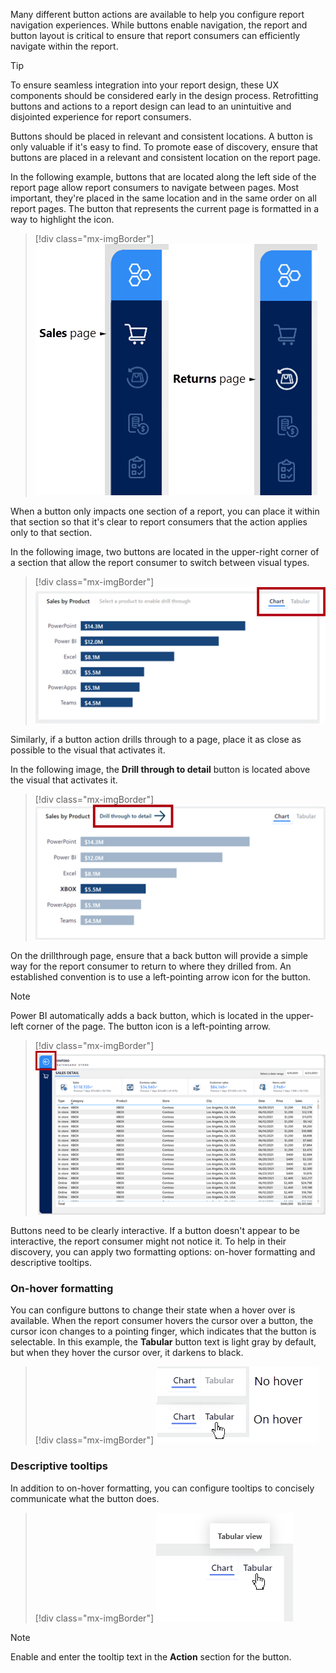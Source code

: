 Many different button actions are available to help you configure report navigation experiences. While buttons enable navigation, the report and button layout is critical to ensure that report consumers can efficiently navigate within the report.

> [!TIP]
> To ensure seamless integration into your report design, these UX components should be considered early in the design process. Retrofitting buttons and actions to a report design can lead to an unintuitive and disjointed experience for report consumers.

Buttons should be placed in relevant and consistent locations. A button is only valuable if it's easy to find. To promote ease of discovery, ensure that buttons are placed in a relevant and consistent location on the report page.

In the following example, buttons that are located along the left side of the report page allow report consumers to navigate between pages. Most important, they're placed in the same location and in the same order on all report pages. The button that represents the current page is formatted in a way to highlight the icon.

> [!div class="mx-imgBorder"]
> [![Image shows page navigation buttons for the Sales and Returns pages. The page icons are highlighted when the page is open.](../media/page-navigation-buttons.png)](../media/page-navigation-buttons.png#lightbox)

When a button only impacts one section of a report, you can place it within that section so that it's clear to report consumers that the action applies only to that section.

In the following image, two buttons are located in the upper-right corner of a section that allow the report consumer to switch between visual types.

> [!div class="mx-imgBorder"]
> [![Image shows a bar chart visual. At the top-right, there are two buttons: Chart and Tabular. The buttons allowing toggling the visual type.](../media/buttons-in-sections.png)](../media/buttons-in-sections.png#lightbox)

Similarly, if a button action drills through to a page, place it as close as possible to the visual that activates it.

In the following image, the **Drill through to detail** button is located above the visual that activates it.

> [!div class="mx-imgBorder"]
> [![Image shows the Drill through to detail button located just above the visual that activates it.](../media/buttons-in-sections-2.png)](../media/buttons-in-sections-2.png#lightbox)

On the drillthrough page, ensure that a back button will provide a simple way for the report consumer to return to where they drilled from. An established convention is to use a left-pointing arrow icon for the button.

> [!NOTE]
> Power BI automatically adds a back button, which is located in the upper-left corner of the page. The button icon is a left-pointing arrow.

> [!div class="mx-imgBorder"]
> [![Image shows a report page with a back button located at the top-left corner. The button is a left-pointing arrow.](../media/drill-through-back-button.png)](../media/drill-through-back-button.png#lightbox)

Buttons need to be clearly interactive. If a button doesn't appear to be interactive, the report consumer might not notice it. To help in their discovery, you can apply two formatting options: on-hover formatting and descriptive tooltips.

### On-hover formatting

You can configure buttons to change their state when a hover over is available. When the report consumer hovers the cursor over a button, the cursor icon changes to a pointing finger, which indicates that the button is selectable. In this example, the **Tabular** button text is light gray by default, but when they hover the cursor over, it darkens to black.

> [!div class="mx-imgBorder"]
> [![Image shows two scenarios. The first scenario shows the \"Tabular\" button without hover, and the button text is light gray. The second scenario shows the \"Tabular\" button on hover, and the button text is black.](../media/on-hover-formatting.png)](../media/on-hover-formatting.png#lightbox)

### Descriptive tooltips

In addition to on-hover formatting, you can configure tooltips to concisely communicate what the button does.

> [!div class="mx-imgBorder"]
> [![Image shows the cursor hovering over the \"Tabular\" button. A tooltip that reads \"Tabular view\" is revealed.](../media/descriptive-tooltips.png)](../media/descriptive-tooltips.png#lightbox)

> [!NOTE]
> Enable and enter the tooltip text in the **Action** section for the button.
